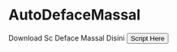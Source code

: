 # AutoDefaceMassal

Download Sc Deface Massal Disini
<a href="https://tinyurl.com/5x3um45h">
<button type="submit">Script Here</button>
